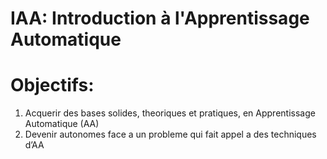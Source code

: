 # IAA: Introduction à l'Apprentissage Automatique

# Objectifs: 
1. Acquerir des bases solides, theoriques et pratiques, en Apprentissage Automatique (AA) 
2. Devenir autonomes face a un probleme qui fait appel a des techniques d’AA
